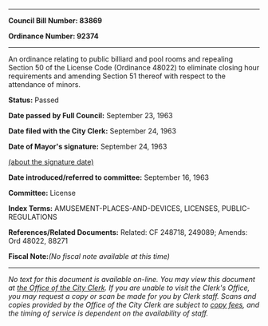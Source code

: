

********

**Council Bill Number: 83869**
   
**Ordinance Number: 92374**
********

 An ordinance relating to public billiard and pool rooms and repealing Section 50 of the License Code (Ordinance 48022) to eliminate closing hour requirements and amending Section 51 thereof with respect to the attendance of minors.

**Status:** Passed
   
**Date passed by Full Council:** September 23, 1963
   
**Date filed with the City Clerk:** September 24, 1963
   
**Date of Mayor's signature:** September 24, 1963
   
[(about the signature date)](/~public/approvaldate.htm)
   
   
   
**Date introduced/referred to committee:** September 16, 1963
   
**Committee:** License
   
   
**Index Terms:** AMUSEMENT-PLACES-AND-DEVICES, LICENSES, PUBLIC-REGULATIONS

**References/Related Documents:** Related: CF 248718, 249089; Amends: Ord 48022, 88271

**Fiscal Note:**_(No fiscal note available at this time)_
********

_No text for this document is available on-line. You may view this document at [the Office of the City Clerk](http://www.seattle.gov/leg/clerk/contactUs.htm). If you are unable to visit the Clerk's Office, you may request a copy or scan be made for you by Clerk staff. Scans and copies provided by the Office of the City Clerk are subject to [copy fees](http://clerk.seattle.gov/~public/clerkfees.htm), and the timing of service is dependent on the availability of staff._

